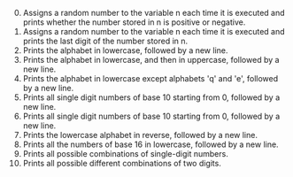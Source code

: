 0. Assigns a random number to the variable n each time it is executed and prints whether the number stored in n is positive or negative.
1. Assigns a random number to the variable n each time it is executed and prints the last digit of the number stored in n.
2. Prints the alphabet in lowercase, followed by a new line.
3. Prints the alphabet in lowercase, and then in uppercase, followed by a new line.
4. Prints the alphabet in lowercase except alphabets 'q' and 'e', followed by a new line.
5. Prints all single digit numbers of base 10 starting from 0, followed by a new line.
6. Prints all single digit numbers of base 10 starting from 0, followed by a new line.
7. Prints the lowercase alphabet in reverse, followed by a new line.
8. Prints all the numbers of base 16 in lowercase, followed by a new line.
9. Prints all possible combinations of single-digit numbers.
100. Prints all possible different combinations of two digits.
